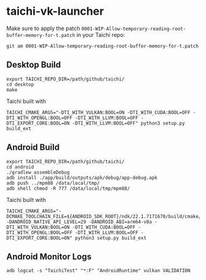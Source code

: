 # taichi-vk-launcher

Make sure to apply the patch `0001-WIP-Allow-temporary-reading-root-buffer-memory-for-t.patch` in your Taichi repo:

```
git am 0001-WIP-Allow-temporary-reading-root-buffer-memory-for-t.patch
```

## Desktop Build
```
export TAICHI_REPO_DIR=/path/github/taichi/
cd desktop
make
```

Taichi built with
```
TAICHI_CMAKE_ARGS="-DTI_WITH_VULKAN:BOOL=ON -DTI_WITH_CUDA:BOOL=OFF -DTI_WITH_OPENGL:BOOL=OFF -DTI_WITH_LLVM:BOOL=OFF -DTI_EXPORT_CORE:BOOL=ON -DTI_WITH_LLVM:BOOL=OFF" python3 setup.py build_ext
```

## Android Build
```
export TAICHI_REPO_DIR=/path/github/taichi/
cd android
./gradlew assembleDebug
adb install ./app/build/outputs/apk/debug/app-debug.apk
adb push ../mpm88 /data/local/tmp/
adb shell chmod -R 777 /data/local/tmp/mpm88/
```

Taichi built with
```
TAICHI_CMAKE_ARGS="-DCMAKE_TOOLCHAIN_FILE=${ANDROID_SDK_ROOT}/ndk/22.1.7171670/build/cmake/android.toolchain.cmake -DANDROID_NATIVE_API_LEVEL=29 -DANDROID_ABI=arm64-v8a -DTI_WITH_VULKAN:BOOL=ON -DTI_WITH_CUDA:BOOL=OFF -DTI_WITH_OPENGL:BOOL=OFF -DTI_WITH_LLVM:BOOL=OFF -DTI_EXPORT_CORE:BOOL=ON" python3 setup.py build_ext
```

## Android Monitor Logs

```
adb logcat -s "TaichiTest" "*:F" "AndroidRuntime" vulkan VALIDATION
```
